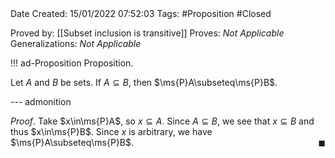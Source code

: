 <br />
<br />

Date Created: 15/01/2022 07:52:03
Tags: #Proposition #Closed
 
Proved by: [[Subset inclusion is transitive]]
Proves: _Not Applicable_
Generalizations: _Not Applicable_

!!! ad-Proposition Proposition.

Let $A$ and $B$ be sets. If $A\subseteq B$, then $\ms{P}A\subseteq\ms{P}B$.

--- admonition

_Proof_. Take $x\in\ms{P}A$, so $x\subseteq A$. Since $A\subseteq B$, we see that $x\subseteq B$ and thus $x\in\ms{P}B$. Since $x$ is arbitrary, we have $\ms{P}A\subseteq\ms{P}B$.<span style="float:right;">$\blacksquare$</span>
